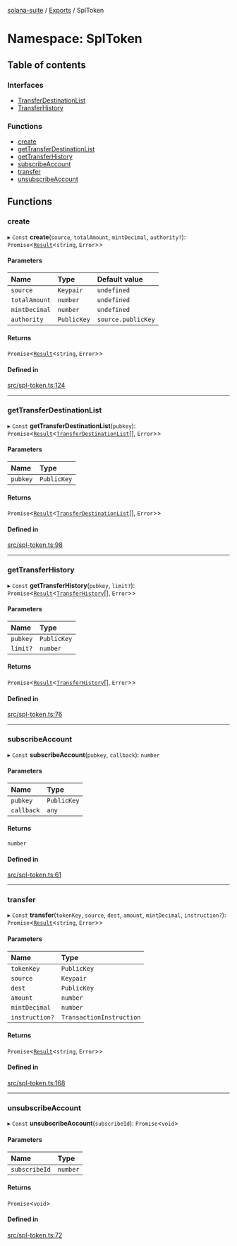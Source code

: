 [solana-suite](../README.md) / [Exports](../modules.md) / SplToken

# Namespace: SplToken

## Table of contents

### Interfaces

- [TransferDestinationList](../interfaces/SplToken.TransferDestinationList.md)
- [TransferHistory](../interfaces/SplToken.TransferHistory.md)

### Functions

- [create](SplToken.md#create)
- [getTransferDestinationList](SplToken.md#gettransferdestinationlist)
- [getTransferHistory](SplToken.md#gettransferhistory)
- [subscribeAccount](SplToken.md#subscribeaccount)
- [transfer](SplToken.md#transfer)
- [unsubscribeAccount](SplToken.md#unsubscribeaccount)

## Functions

### create

▸ `Const` **create**(`source`, `totalAmount`, `mintDecimal`, `authority?`): `Promise`<[`Result`](../modules.md#result)<`string`, `Error`\>\>

#### Parameters

| Name | Type | Default value |
| :------ | :------ | :------ |
| `source` | `Keypair` | `undefined` |
| `totalAmount` | `number` | `undefined` |
| `mintDecimal` | `number` | `undefined` |
| `authority` | `PublicKey` | `source.publicKey` |

#### Returns

`Promise`<[`Result`](../modules.md#result)<`string`, `Error`\>\>

#### Defined in

[src/spl-token.ts:124](https://github.com/fukaoi/solana-suite/blob/9ac8f4b/src/spl-token.ts#L124)

___

### getTransferDestinationList

▸ `Const` **getTransferDestinationList**(`pubkey`): `Promise`<[`Result`](../modules.md#result)<[`TransferDestinationList`](../interfaces/SplToken.TransferDestinationList.md)[], `Error`\>\>

#### Parameters

| Name | Type |
| :------ | :------ |
| `pubkey` | `PublicKey` |

#### Returns

`Promise`<[`Result`](../modules.md#result)<[`TransferDestinationList`](../interfaces/SplToken.TransferDestinationList.md)[], `Error`\>\>

#### Defined in

[src/spl-token.ts:98](https://github.com/fukaoi/solana-suite/blob/9ac8f4b/src/spl-token.ts#L98)

___

### getTransferHistory

▸ `Const` **getTransferHistory**(`pubkey`, `limit?`): `Promise`<[`Result`](../modules.md#result)<[`TransferHistory`](../interfaces/SplToken.TransferHistory.md)[], `Error`\>\>

#### Parameters

| Name | Type |
| :------ | :------ |
| `pubkey` | `PublicKey` |
| `limit?` | `number` |

#### Returns

`Promise`<[`Result`](../modules.md#result)<[`TransferHistory`](../interfaces/SplToken.TransferHistory.md)[], `Error`\>\>

#### Defined in

[src/spl-token.ts:76](https://github.com/fukaoi/solana-suite/blob/9ac8f4b/src/spl-token.ts#L76)

___

### subscribeAccount

▸ `Const` **subscribeAccount**(`pubkey`, `callback`): `number`

#### Parameters

| Name | Type |
| :------ | :------ |
| `pubkey` | `PublicKey` |
| `callback` | `any` |

#### Returns

`number`

#### Defined in

[src/spl-token.ts:61](https://github.com/fukaoi/solana-suite/blob/9ac8f4b/src/spl-token.ts#L61)

___

### transfer

▸ `Const` **transfer**(`tokenKey`, `source`, `dest`, `amount`, `mintDecimal`, `instruction?`): `Promise`<[`Result`](../modules.md#result)<`string`, `Error`\>\>

#### Parameters

| Name | Type |
| :------ | :------ |
| `tokenKey` | `PublicKey` |
| `source` | `Keypair` |
| `dest` | `PublicKey` |
| `amount` | `number` |
| `mintDecimal` | `number` |
| `instruction?` | `TransactionInstruction` |

#### Returns

`Promise`<[`Result`](../modules.md#result)<`string`, `Error`\>\>

#### Defined in

[src/spl-token.ts:168](https://github.com/fukaoi/solana-suite/blob/9ac8f4b/src/spl-token.ts#L168)

___

### unsubscribeAccount

▸ `Const` **unsubscribeAccount**(`subscribeId`): `Promise`<`void`\>

#### Parameters

| Name | Type |
| :------ | :------ |
| `subscribeId` | `number` |

#### Returns

`Promise`<`void`\>

#### Defined in

[src/spl-token.ts:72](https://github.com/fukaoi/solana-suite/blob/9ac8f4b/src/spl-token.ts#L72)

